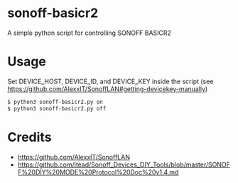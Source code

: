# sonoff-basicr2

A simple python script for controlling SONOFF BASICR2

# Usage

Set DEVICE_HOST, DEVICE_ID, and DEVICE_KEY inside the script (see https://github.com/AlexxIT/SonoffLAN#getting-devicekey-manually)

```bash
$ python3 sonoff-basicr2.py on
$ python3 sonoff-basicr2.py off
```

# Credits

- https://github.com/AlexxIT/SonoffLAN
- https://github.com/itead/Sonoff_Devices_DIY_Tools/blob/master/SONOFF%20DIY%20MODE%20Protocol%20Doc%20v1.4.md
